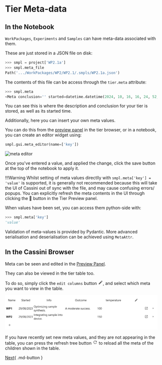 # Tier Meta-data

## In the Notebook

`WorkPackages`, `Experiments` and `Samples` can have meta-data associated with them.

These are just stored in a JSON file on disk:

```python
>>> smpl = project['WP2.1a']
>>> smpl.meta_file
Path('.../WorkPackages/WP2/WP2.1/.smpls/WP2.1a.json')
```

The contents of this file can be access through the `tier.meta` attribute:

```python
>>> smpl.meta
<Meta conclusion='' started=datetime.datetime(2024, 10, 16, 16, 24, 52, 274990, tzinfo=TzInfo(UTC)) description='First Attempt\n\nMore details can be put after the first line. \n\nThis box is rendered as markdown, hence can contain $M\\alpha t \\hbar$.\n' "asd"=['One', 'Two', 'Three'] (6.3ms)>
```

You can see this is where the description and conclusion for your tier is stored, as well as its started time.

Additionally, here you can insert your own meta values.

You can do this from the [preview panel](./preview-panel.md) in the tier browser, or in a notebook, you can create an editor widget using:

```python
smpl.gui.meta_editor(name=['key'])
```

<img alt="meta editor" src="/static/inline-meta-editor.png" width="400px"/>

Once you've entered a value, and applied the change, click the save button at the top of the notebook to apply it.

!!!Warning
    Whilst setting of meta values directlly with `smpl.meta['key'] = 'value'` is supported, it is generally not recommended because
    this will take the UI of Cassini out of sync with the file, and may cause confusing errors/ popups. You can explicitly refresh the meta contents
    in the UI through clicking the 🔄 button in the Tier Preview panel.

When values have been set, you can access them python-side with:

```python
>>> smpl.meta['key']
'value'
```

Validation of meta-values is provided by Pydantic. More advanced serialisation and deserialisation can be achieved using `MetaAttr`.

## In the Cassini Browser

Meta can be seen and edited in the [Preview Panel](./preview-panel.md#meta). 

They can also be viewed in the tier table too.

To do so, simply click the `edit columns` button <svg viewBox="0 0 24 24" width="16" xmlns="http://www.w3.org/2000/svg" data-icon="ui-components:edit" display="inline block"><g xmlns="http://www.w3.org/2000/svg" class="jp-icon3" fill="#616161"><path d="M3 17.25V21h3.75L17.81 9.94l-3.75-3.75L3 17.25zM20.71 7.04c.39-.39.39-1.02 0-1.41l-2.34-2.34c-.39-.39-1.02-.39-1.41 0l-1.83 1.83 3.75 3.75 1.83-1.83z"></path></g></svg>, and select which meta you want to view in the table.

![Tier Table with meta](../static/tier-table-with-meta.png)

If you have recently set new meta values, and they are not appearing in the table, you can press the refresh tree button <svg xmlns="http://www.w3.org/2000/svg" width="16" viewBox="0 0 18 18" data-icon="ui-components:refresh" display="inline-block"><g xmlns="http://www.w3.org/2000/svg" class="jp-icon3" fill="#616161"><path d="M9 13.5c-2.49 0-4.5-2.01-4.5-4.5S6.51 4.5 9 4.5c1.24 0 2.36.52 3.17 1.33L10 8h5V3l-1.76 1.76C12.15 3.68 10.66 3 9 3 5.69 3 3.01 5.69 3.01 9S5.69 15 9 15c2.97 0 5.43-2.16 5.9-5h-1.52c-.46 2-2.24 3.5-4.38 3.5z"></path></g></svg> to reload all the meta of the children shown in the table.



[Next](./templating.md){ .md-button }
